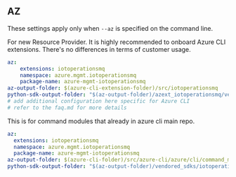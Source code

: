## AZ

These settings apply only when `--az` is specified on the command line.

For new Resource Provider. It is highly recommended to onboard Azure CLI extensions. There's no differences in terms of customer usage. 

``` yaml $(az) && $(target-mode) != 'core'
az:
    extensions: iotoperationsmq
    namespace: azure.mgmt.iotoperationsmq
    package-name: azure-mgmt-iotoperationsmq
az-output-folder: $(azure-cli-extension-folder)/src/iotoperationsmq
python-sdk-output-folder: "$(az-output-folder)/azext_iotoperationsmq/vendored_sdks/iotoperationsmq"
# add additional configuration here specific for Azure CLI
# refer to the faq.md for more details
```



This is for command modules that already in azure cli main repo. 
``` yaml $(az) && $(target-mode) == 'core'
az:
  extensions: iotoperationsmq
  namespace: azure.mgmt.iotoperationsmq
  package-name: azure-mgmt-iotoperationsmq
az-output-folder: $(azure-cli-folder)/src/azure-cli/azure/cli/command_modules/iotoperationsmq
python-sdk-output-folder: "$(az-output-folder)/vendored_sdks/iotoperationsmq"
``` 